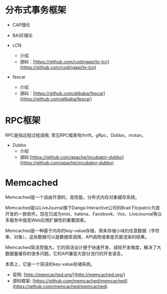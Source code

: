 # 分布式事务框架
- CAP理论
- BASE理论
- LCN
   - 介绍
   - 源码：[https://github.com/codingapi/tx-lcn](https://github.com/codingapi/tx-lcn) 


- fescar
   - 介绍
   - 源码：[https://github.com/alibaba/fescar](https://github.com/alibaba/fescar)    

   
   
   
# RPC框架 
RPC是指远程过程调用, 常见RPC框架有thrift，gRpc，Dubbo，motan。

- Dubbo
   - 介绍
   - 源码:[https://github.com/apache/incubator-dubbo](https://github.com/apache/incubator-dubbo) 

   
   
# Memcached
Memcached是一个自由开源的，高性能，分布式内存对象缓存系统。

Memcached是以LiveJournal旗下Danga Interactive公司的Brad Fitzpatric为首开发的一款软件。现在已成为mixi、hatena、Facebook、Vox、LiveJournal等众多服务中提高Web应用扩展性的重要因素。

Memcached是一种基于内存的key-value存储，用来存储小块的任意数据（字符串、对象）。这些数据可以是数据库调用、API调用或者是页面渲染的结果。

Memcached简洁而强大。它的简洁设计便于快速开发，减轻开发难度，解决了大数据量缓存的很多问题。它的API兼容大部分流行的开发语言。

本质上，它是一个简洁的key-value存储系统。

- 官网: [http://memcached.org/](http://memcached.org/)
- 源码框架: [https://github.com/memcached/memcached](https://github.com/memcached/memcached)
   